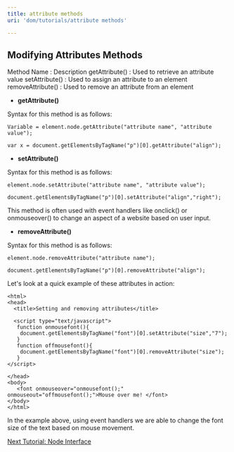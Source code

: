```yaml
---
title: attribute methods
uri: 'dom/tutorials/attribute methods'

---
```

## Modifying Attributes Methods

Method Name
:   Description
getAttribute()
:   Used to retrieve an attribute value
setAttribute()
:   Used to assign an attribute to an element
removeAttribute()
:   Used to remove an attribute from an element

-   **getAttribute()**

Syntax for this method is as follows:

``` {.js}
Variable = element.node.getAttribute("attribute name", "attribute value");
```

``` {.js}
var x = document.getElementsByTagName("p")[0].getAttribute("align");
```

-   **setAttribute()**

Syntax for this method is as follows:

``` {.js}
element.node.setAttribute("attribute name", "attribute value");
```

``` {.js}
document.getElementsByTagName("p")[0].setAttribute("align","right");
```

 This method is often used with event handlers like onclick() or onmouseover() to change an aspect of a website based on user input.

-   **removeAttribute()**

Syntax for this method is as follows:

``` {.js}
element.node.removeAttribute("attribute name");
```

``` {.js}
document.getElementsByTagName("p")[0].removeAttribute("align");
```

 Let's look at a quick example of these attributes in action:

``` {.html}
<html>
<head>
  <title>Setting and removing attributes</title>

  <script type="text/javascript">
   function onmousefont(){
    document.getElementsByTagName("font")[0].setAttribute("size","7");
   }
   function offmousefont(){
    document.getElementsByTagName("font")[0].removeAttribute("size");
   }
</script>

</head>
<body>
   <font onmouseover="onmousefont();" onmouseout="offmousefont();">Mouse over me! </font>
</body>
</html>
```

 In the example above, using event handlers we are able to change the font size of the text based on mouse movement.

[Next Tutorial: Node Interface](/dom/tutorials/node_interface)